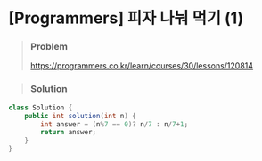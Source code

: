 # [Programmers] 피자 나눠 먹기 (1)



> ### Problem
>
> https://programmers.co.kr/learn/courses/30/lessons/120814

> ### Solution

```java
class Solution {
    public int solution(int n) {
        int answer = (n%7 == 0)? n/7 : n/7+1;
        return answer;
    }
}
```


